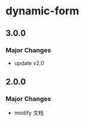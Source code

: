 # dynamic-form

## 3.0.0

### Major Changes

- update v2.0

## 2.0.0

### Major Changes

- modify 文档
